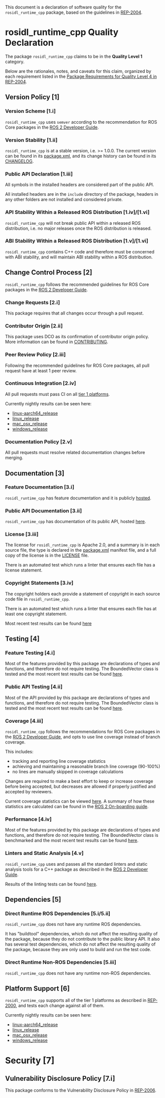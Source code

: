 This document is a declaration of software quality for the `rosidl_runtime_cpp` package, based on the guidelines in [REP-2004](https://www.ros.org/reps/rep-2004.html).

# rosidl_runtime_cpp Quality Declaration

The package `rosidl_runtime_cpp` claims to be in the **Quality Level 1** category.

Below are the rationales, notes, and caveats for this claim, organized by each requirement listed in the [Package Requirements for Quality Level 4 in REP-2004](https://www.ros.org/reps/rep-2004.html).

## Version Policy [1]

### Version Scheme [1.i]

`rosidl_runtime_cpp` uses `semver` according to the recommendation for ROS Core packages in the [ROS 2 Developer Guide](https://docs.ros.org/en/foxy/Contributing/Developer-Guide.html#versioning).

### Version Stability [1.ii]

`rosidl_runtime_cpp` is at a stable version, i.e. >= 1.0.0. The current version can be found in its [package.xml](./package.xml), and its change history can be found in its [CHANGELOG](./CHANGELOG.xml).

### Public API Declaration [1.iii]

All symbols in the installed headers are considered part of the public API.

All installed headers are in the `include` directory of the package, headers in any other folders are not installed and considered private.

### API Stability Within a Released ROS Distribution [1.iv]/[1.vi]

`rosidl_runtime_cpp` will not break public API within a released ROS distribution, i.e. no major releases once the ROS distribution is released.

### ABI Stability Within a Released ROS Distribution [1.v]/[1.vi]

`rosidl_runtime_cpp` contains C++ code and therefore must be concerned with ABI stability, and will maintain ABI stability within a ROS distribution.

## Change Control Process [2]

`rosidl_runtime_cpp` follows the recommended guidelines for ROS Core packages in the [ROS 2 Developer Guide](https://docs.ros.org/en/foxy/Contributing/Developer-Guide.html#quality-practices).

### Change Requests [2.i]

This package requires that all changes occur through a pull request.

### Contributor Origin [2.ii]

This package uses DCO as its confirmation of contributor origin policy.
More information can be found in [CONTRIBUTING](../CONTRIBUTING.md).

### Peer Review Policy [2.iii]

Following the recommended guidelines for ROS Core packages, all pull request have at least 1 peer review.

### Continuous Integration [2.iv]

All pull requests must pass CI on all [tier 1 platforms](https://www.ros.org/reps/rep-2000.html#support-tiers).

Currently nightly results can be seen here:
* [linux-aarch64_release](https://ci.ros2.org/view/nightly/job/nightly_linux-aarch64_release/lastBuild/testReport/rosidl_runtime_cpp/)
* [linux_release](https://ci.ros2.org/view/nightly/job/nightly_linux_release/lastBuild/testReport/rosidl_runtime_cpp/)
* [mac_osx_release](https://ci.ros2.org/view/nightly/job/nightly_osx_release/lastBuild/testReport/rosidl_runtime_cpp/)
* [windows_release](https://ci.ros2.org/view/nightly/job/nightly_win_rel/lastBuild/testReport/rosidl_runtime_cpp/)

### Documentation Policy [2.v]

All pull requests must resolve related documentation changes before merging.

## Documentation [3]

### Feature Documentation [3.i]

`rosidl_runtime_cpp` has feature documentation and it is publicly [hosted](docs/FEATURES.md).

### Public API Documentation [3.ii]

`rosidl_runtime_cpp` has documentation of its public API, hosted [here](http://docs.ros2.org/foxy/api/rosidl_runtime_cpp/index.html).

### License [3.iii]

The license for `rosidl_runtime_cpp` is Apache 2.0, and a summary is in each source file, the type is declared in the [package.xml](package.xml) manifest file, and a full copy of the license is in the [LICENSE](../LICENSE) file.

There is an automated test which runs a linter that ensures each file has a license statement.

### Copyright Statements [3.iv]

The copyright holders each provide a statement of copyright in each source code file in `rosidl_runtime_cpp`.

There is an automated test which runs a linter that ensures each file has at least one copyright statement.

Most recent test results can be found [here](https://ci.ros2.org/job/nightly_linux_release/lastBuild/testReport/rosidl_runtime_cpp/copyright)

## Testing [4]

### Feature Testing [4.i]

Most of the features provided by this package are declarations of types and functions, and therefore do not require testing.
The BoundedVector class is tested and the most recent test results can be found [here](https://ci.ros2.org/job/nightly_linux_release/lastBuild/testReport/rosidl_runtime_cpp).

### Public API Testing [4.ii]

Most of the API provided by this package are declarations of types and functions, and therefore do not require testing.
The BoundedVector class is tested and the most recent test results can be found [here](https://ci.ros2.org/job/nightly_linux_release/lastBuild/testReport/rosidl_runtime_cpp).

### Coverage [4.iii]

`rosidl_runtime_cpp` follows the recommendations for ROS Core packages in the [ROS 2 Developer Guide](https://docs.ros.org/en/foxy/Contributing/Developer-Guide.html#code-coverage), and opts to use line coverage instead of branch coverage.

This includes:

- tracking and reporting line coverage statistics
- achieving and maintaining a reasonable branch line coverage (90-100%)
- no lines are manually skipped in coverage calculations

Changes are required to make a best effort to keep or increase coverage before being accepted, but decreases are allowed if properly justified and accepted by reviewers.

Current coverage statistics can be viewed [here](https://ci.ros2.org/job/ci_linux_coverage/lastSuccessfulBuild/cobertura/src_ros2_rosidl_rosidl_runtime_cpp_include_rosidl_runtime_cpp).
A summary of how these statistics are calculated can be found in the [ROS 2 On-boarding guide](https://docs.ros.org/en/foxy/Contributing/Developer-Guide.html#note-on-coverage-runs).

### Performance [4.iv]

Most of the features provided by this package are declarations of types and functions, and therefore do not require testing.
The BoundedVector class is benchmarked and the most recent test results can be found [here](http://build.ros2.org/view/Fci/job/Fci__benchmark_ubuntu_focal_amd64/BenchmarkTable/).

### Linters and Static Analysis [4.v]

`rosidl_runtime_cpp` uses and passes all the standard linters and static analysis tools for a C++ package as described in the [ROS 2 Developer Guide](https://docs.ros.org/en/foxy/Contributing/Developer-Guide.html#linters-and-static-analysis).

Results of the linting tests can be found [here](https://ci.ros2.org/job/nightly_linux_release/lastBuild/testReport/rosidl_runtime_cpp/).

## Dependencies [5]

### Direct Runtime ROS Dependencies [5.i/5.ii]

`rosidl_runtime_cpp` does not have any runtime ROS dependencies.

It has "buildtool" dependencies, which do not affect the resulting quality of the package, because they do not contribute to the public library API.
It also has several test dependencies, which do not affect the resulting quality of the package, because they are only used to build and run the test code.

### Direct Runtime Non-ROS Dependencies [5.iii]

`rosidl_runtime_cpp` does not have any runtime non-ROS dependencies.

## Platform Support [6]

`rosidl_runtime_cpp` supports all of the tier 1 platforms as described in [REP-2000](https://www.ros.org/reps/rep-2000.html#support-tiers), and tests each change against all of them.

Currently nightly results can be seen here:
* [linux-aarch64_release](https://ci.ros2.org/view/nightly/job/nightly_linux-aarch64_release/lastBuild/testReport/rosidl_runtime_cpp/)
* [linux_release](https://ci.ros2.org/view/nightly/job/nightly_linux_release/lastBuild/testReport/rosidl_runtime_cpp/)
* [mac_osx_release](https://ci.ros2.org/view/nightly/job/nightly_osx_release/lastBuild/testReport/rosidl_runtime_cpp/)
* [windows_release](https://ci.ros2.org/view/nightly/job/nightly_win_rel/lastBuild/testReport/rosidl_runtime_cpp/)

# Security [7]

## Vulnerability Disclosure Policy [7.i]

This package conforms to the Vulnerability Disclosure Policy in [REP-2006](https://www.ros.org/reps/rep-2006.html).
